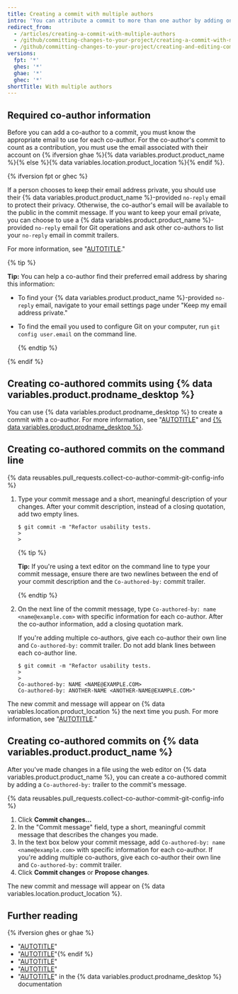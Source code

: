 ```yaml
---
title: Creating a commit with multiple authors
intro: 'You can attribute a commit to more than one author by adding one or more `Co-authored-by` trailers to the commit''s message. Co-authored commits are visible on {% data variables.product.product_name %}{% ifversion ghes or ghae %} and can be included in the profile contributions graph and the repository''s statistics{% endif %}.'
redirect_from:
  - /articles/creating-a-commit-with-multiple-authors
  - /github/committing-changes-to-your-project/creating-a-commit-with-multiple-authors
  - /github/committing-changes-to-your-project/creating-and-editing-commits/creating-a-commit-with-multiple-authors
versions:
  fpt: '*'
  ghes: '*'
  ghae: '*'
  ghec: '*'
shortTitle: With multiple authors
---
```

## Required co-author information

Before you can add a co-author to a commit, you must know the appropriate email to use for each co-author. For the co-author's commit to count as a contribution, you must use the email associated with their account on {% ifversion ghae %}{% data variables.product.product_name %}{% else %}{% data variables.location.product_location %}{% endif %}.

{% ifversion fpt or ghec %}

If a person chooses to keep their email address private, you should use their {% data variables.product.product_name %}-provided `no-reply` email to protect their privacy. Otherwise, the co-author's email will be available to the public in the commit message. If you want to keep your email private, you can choose to use a {% data variables.product.product_name %}-provided `no-reply` email for Git operations and ask other co-authors to list your `no-reply` email in commit trailers.

For more information, see "[AUTOTITLE](/account-and-profile/setting-up-and-managing-your-personal-account-on-github/managing-email-preferences/setting-your-commit-email-address)."

  {% tip %}

  **Tip:** You can help a co-author find their preferred email address by sharing this information:
- To find your {% data variables.product.product_name %}-provided `no-reply` email, navigate to your email settings page under "Keep my email address private."
- To find the email you used to configure Git on your computer, run `git config user.email` on the command line.

  {% endtip %}

{% endif %}

## Creating co-authored commits using {% data variables.product.prodname_desktop %}

You can use {% data variables.product.prodname_desktop %} to create a commit with a co-author. For more information, see "[AUTOTITLE](/desktop/contributing-and-collaborating-using-github-desktop/making-changes-in-a-branch/committing-and-reviewing-changes-to-your-project-in-github-desktop#write-a-commit-message-and-push-your-changes)" and [{% data variables.product.prodname_desktop %}](https://desktop.github.com).

## Creating co-authored commits on the command line

{% data reusables.pull_requests.collect-co-author-commit-git-config-info %}

1. Type your commit message and a short, meaningful description of your changes. After your commit description, instead of a closing quotation, add two empty lines.

   ```shell
   $ git commit -m "Refactor usability tests.
   >
   >
   ```

   {% tip %}

   **Tip:** If you're using a text editor on the command line to type your commit message, ensure there are two newlines between the end of your commit description and the `Co-authored-by:` commit trailer.

   {% endtip %}

1. On the next line of the commit message, type `Co-authored-by: name <name@example.com>` with specific information for each co-author. After the co-author information, add a closing quotation mark.

   If you're adding multiple co-authors, give each co-author their own line and `Co-authored-by:` commit trailer. Do not add blank lines between each co-author line.

   ```shell
   $ git commit -m "Refactor usability tests.
   >
   >
   Co-authored-by: NAME <NAME@EXAMPLE.COM>
   Co-authored-by: ANOTHER-NAME <ANOTHER-NAME@EXAMPLE.COM>"
   ```

The new commit and message will appear on {% data variables.location.product_location %} the next time you push. For more information, see "[AUTOTITLE](/get-started/using-git/pushing-commits-to-a-remote-repository)."

## Creating co-authored commits on {% data variables.product.product_name %}

After you've made changes in a file using the web editor on {% data variables.product.product_name %}, you can create a co-authored commit by adding a `Co-authored-by:` trailer to the commit's message.

{% data reusables.pull_requests.collect-co-author-commit-git-config-info %}
1. Click **Commit changes...**
1. In the "Commit message" field, type a short, meaningful commit message that describes the changes you made.
1. In the text box below your commit message, add `Co-authored-by: name <name@example.com>` with specific information for each co-author. If you're adding multiple co-authors, give each co-author their own line and `Co-authored-by:` commit trailer.
1. Click **Commit changes** or **Propose changes**.

The new commit and message will appear on {% data variables.location.product_location %}.

## Further reading

{% ifversion ghes or ghae %}
- "[AUTOTITLE](/account-and-profile/setting-up-and-managing-your-github-profile/managing-contribution-settings-on-your-profile/viewing-contributions-on-your-profile)"
- "[AUTOTITLE](/account-and-profile/setting-up-and-managing-your-github-profile/managing-contribution-settings-on-your-profile/why-are-my-contributions-not-showing-up-on-my-profile)"{% endif %}
- "[AUTOTITLE](/repositories/viewing-activity-and-data-for-your-repository/viewing-a-projects-contributors)"
- "[AUTOTITLE](/pull-requests/committing-changes-to-your-project/creating-and-editing-commits/changing-a-commit-message)"
- "[AUTOTITLE](/desktop/contributing-and-collaborating-using-github-desktop/making-changes-in-a-branch/committing-and-reviewing-changes-to-your-project-in-github-desktop#4-write-a-commit-message-and-push-your-changes)" in the {% data variables.product.prodname_desktop %} documentation
